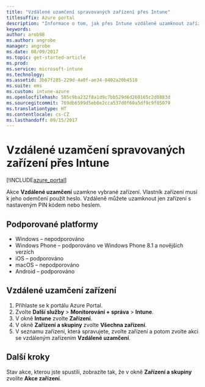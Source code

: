 ```yaml
---
title: "Vzdálené uzamčení spravovaných zařízení přes Intune"
titlesuffix: Azure portal
description: "Informace o tom, jak přes Intune vzdáleně uzamknout zařízení, která spravujete"
keywords: 
author: arob98
ms.author: angrobe
manager: angrobe
ms.date: 08/09/2017
ms.topic: get-started-article
ms.prod: 
ms.service: microsoft-intune
ms.technology: 
ms.assetid: 3b67f285-229d-4a0f-ae34-0402a20b4518
ms.suite: ems
ms.custom: intune-azure
ms.openlocfilehash: 585c9ba232f8a1d9c7bb529d6d260165c2d0883d
ms.sourcegitcommit: 769db6599d5eb0e2cca537d0f60a5df9c9f05079
ms.translationtype: HT
ms.contentlocale: cs-CZ
ms.lasthandoff: 09/15/2017
---
```

# <a name="remotely-lock-managed-devices-with-intune"></a>Vzdálené uzamčení spravovaných zařízení přes Intune


[!INCLUDE[azure_portal](./includes/azure_portal.md)]

Akce **Vzdálené uzamčení** uzamkne vybrané zařízení. Vlastník zařízení musí k jeho odemčení použít heslo. Vzdáleně můžete uzamknout jen zařízení s nastaveným PIN kódem nebo heslem.

## <a name="supported-platforms"></a>Podporované platformy

- Windows – nepodporováno
- Windows Phone – podporováno ve Windows Phone 8.1 a novějších verzích
- iOS – podporováno
- macOS – nepodporováno
- Android – podporováno

## <a name="how-to-remote-lock-a-device"></a>Vzdálené uzamčení zařízení

1. Přihlaste se k portálu Azure Portal.
2. Zvolte **Další služby** > **Monitorování + správa** > **Intune**.
3. V okně **Intune** zvolte **Zařízení**.
4. V okně **Zařízení a skupiny** zvolte **Všechna zařízení**.
5. V seznamu zařízení, která spravujete, zvolte zařízení a potom zvolte akci se vzdáleným zařízením **Vzdálené uzamčení**.

## <a name="next-steps"></a>Další kroky

Stav akce, kterou jste spustili, zobrazíte tak, že v okně **Zařízení a skupiny** zvolíte **Akce zařízení**.
